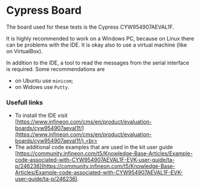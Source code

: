 # Cypress Board
The board used for these tests is the Cypress CYW954907AEVAL1F.

It is highly recommended to work on a Windows PC, because on Linux there can be problems with the IDE. It is okay also to use a virtual machine (like on VirtualBox).

In addition to the IDE, a tool to read the messages from the serial interface is required. Some recommendations are
- on Ubuntu use `minicom`;
- on Widows use `Putty`.

### Usefull links
- To install the IDE visit [https://www.infineon.com/cms/en/product/evaluation-boards/cyw954907aeval1f/](https://www.infineon.com/cms/en/product/evaluation-boards/cyw954907aeval1f/).<br>
- The additional code examples that are used in the kit user guide [https://community.infineon.com/t5/Knowledge-Base-Articles/Example-code-associated-with-CYW954907AEVAL1F-EVK-user-guide/ta-p/246236](https://community.infineon.com/t5/Knowledge-Base-Articles/Example-code-associated-with-CYW954907AEVAL1F-EVK-user-guide/ta-p/246236).
